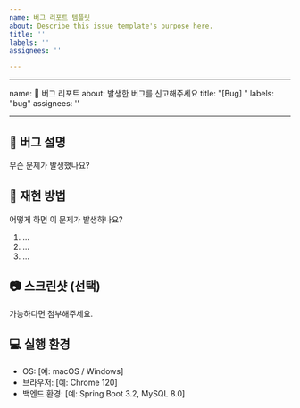 ```yaml
---
name: 버그 리포트 템플릿
about: Describe this issue template's purpose here.
title: ''
labels: ''
assignees: ''

---
```


---
name: 🐛 버그 리포트
about: 발생한 버그를 신고해주세요
title: "[Bug] "
labels: "bug"
assignees: ''

---

## 🐞 버그 설명
무슨 문제가 발생했나요?

## 📍 재현 방법
어떻게 하면 이 문제가 발생하나요?

1. ...
2. ...
3. ...

## 📷 스크린샷 (선택)
가능하다면 첨부해주세요.

## 💻 실행 환경
- OS: [예: macOS / Windows]
- 브라우저: [예: Chrome 120]
- 백엔드 환경: [예: Spring Boot 3.2, MySQL 8.0]
